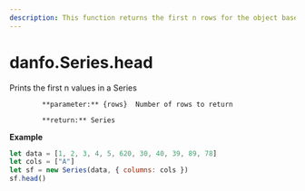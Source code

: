 ```yaml
---
description: This function returns the first n rows for the object based on position.
---
```


# danfo.Series.head



Prints the first n values in a Series

            **parameter:** {rows}  Number of rows to return

            **return:** Series

**Example**

```javascript
let data = [1, 2, 3, 4, 5, 620, 30, 40, 39, 89, 78]
let cols = ["A"]
let sf = new Series(data, { columns: cols })
sf.head()
```



